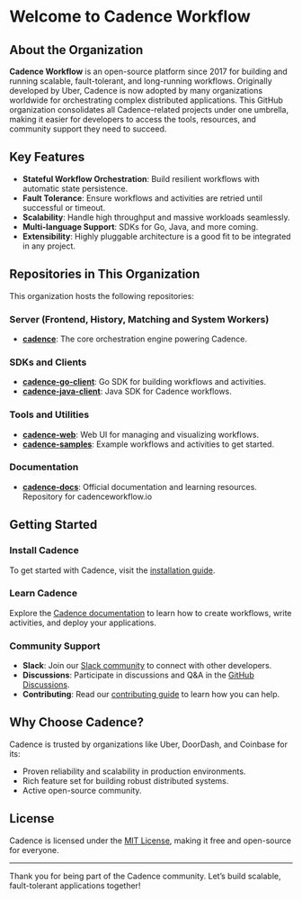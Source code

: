 # Welcome to Cadence Workflow

## About the Organization
**Cadence Workflow** is an open-source platform since 2017 for building and running scalable, fault-tolerant, and long-running workflows. Originally developed by Uber, Cadence is now adopted by many organizations worldwide for orchestrating complex distributed applications. This GitHub organization consolidates all Cadence-related projects under one umbrella, making it easier for developers to access the tools, resources, and community support they need to succeed.

## Key Features
- **Stateful Workflow Orchestration**: Build resilient workflows with automatic state persistence.
- **Fault Tolerance**: Ensure workflows and activities are retried until successful or timeout.
- **Scalability**: Handle high throughput and massive workloads seamlessly.
- **Multi-language Support**: SDKs for Go, Java, and more coming.
- **Extensibility**: Highly pluggable architecture is a good fit to be integrated in any project. 

## Repositories in This Organization
This organization hosts the following repositories:

### Server (Frontend, History, Matching and System Workers)
- **[cadence](https://github.com/cadence-workflow/cadence)**: The core orchestration engine powering Cadence.

### SDKs and Clients
- **[cadence-go-client](https://github.com/cadence-workflow/cadence-go-client)**: Go SDK for building workflows and activities.
- **[cadence-java-client](https://github.com/cadence-workflow/cadence-java-client)**: Java SDK for Cadence workflows.

### Tools and Utilities
- **[cadence-web](https://github.com/cadence-workflow/cadence-web)**: Web UI for managing and visualizing workflows.
- **[cadence-samples](https://github.com/cadence-workflow/cadence-samples)**: Example workflows and activities to get started.

### Documentation
- **[cadence-docs](https://github.com/cadence-workflow/cadence-docs)**: Official documentation and learning resources. Repository for cadenceworkflow.io

## Getting Started
### Install Cadence
To get started with Cadence, visit the [installation guide](https://cadenceworkflow.io/docs/get-started/installation/).

### Learn Cadence
Explore the [Cadence documentation](https://cadenceworkflow.io/docs/get-started/) to learn how to create workflows, write activities, and deploy your applications.

### Community Support
- **Slack**: Join our [Slack community](https://uber-cadence.slack.com/) to connect with other developers.
- **Discussions**: Participate in discussions and Q&A in the [GitHub Discussions](https://github.com/cadence-workflow/cadence/discussions).
- **Contributing**: Read our [contributing guide](https://github.com/cadence-workflow/cadence/blob/master/CONTRIBUTING.md) to learn how you can help.

## Why Choose Cadence?
Cadence is trusted by organizations like Uber, DoorDash, and Coinbase for its:
- Proven reliability and scalability in production environments.
- Rich feature set for building robust distributed systems.
- Active open-source community.

## License
Cadence is licensed under the [MIT License](https://github.com/cadence-workflow/cadence/blob/master/LICENSE), making it free and open-source for everyone.

---
Thank you for being part of the Cadence community. Let’s build scalable, fault-tolerant applications together!

